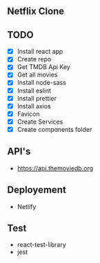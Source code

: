 ## Netflix Clone

## TODO
* [x] Install react app
* [x] Create repo
* [x] Get TMDB Api Key
* [x] Get all movies
* [x] Install node-sass
* [x] Install eslint
* [x] Install prettier
* [x] Install axios
* [x] Favicon
* [x] Create Services
* [x] Create components folder

## API's
* https://api.themoviedb.org

## Deployement
* Netlify

## Test
* react-test-library
* jest
